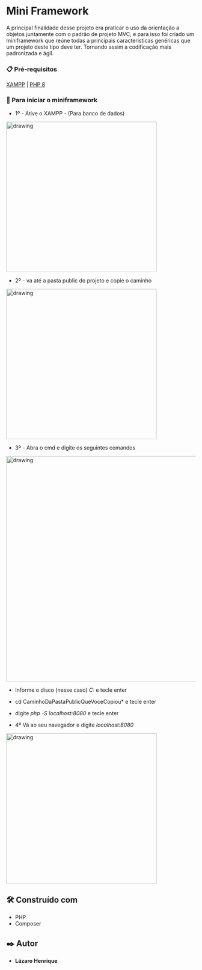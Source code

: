 # Mini Framework

A principal finalidade desse projeto era praticar o uso da orientação a objetos juntamente com o padrão de projeto MVC, 
e para isso foi criado um miniframework que reúne todas a principais caracteristicas genéricas que um projeto deste tipo deve ter. Tornando assim a
codificação mais padronizada e ágil.

### 📋 Pré-requisitos

[XAMPP](https://satellasoft.com/artigo/php/como-baixar-e-instalar-o-xampp-no-windows) |
[PHP 8](https://blog.schoolofnet.com/como-instalar-o-php-no-windows-do-jeito-certo-e-usar-o-servidor-embutido/)

### 🔧 Para iniciar o miniframework
* 1º - Ative o XAMPP - (Para banco de dados)

<p>
  <img align="center" src="https://user-images.githubusercontent.com/78514404/210102554-87be83b5-7f7e-4902-8b79-44350b247d3f.PNG" alt="drawing" width="400"/>
</p>

* 2º - va até a pasta public do projeto e copie o caminho 

<p>
  <img align="center" src="https://user-images.githubusercontent.com/78514404/210268412-b462dd3e-f0bf-4717-923c-96c7bc034999.PNG" alt="drawing" width="400"/>
</p>

* 3º - Abra o cmd e digite os seguintes comandos
<p>
  <img align="center" src="https://user-images.githubusercontent.com/78514404/210268512-d363df78-3754-4a3c-bdd3-714f34a0807e.PNG" alt="drawing" width="600"/>
</p>

* Informe o disco (nesse caso) *C:* e tecle enter
* cd CaminhoDaPastaPublicQueVoceCopiou* e tecle enter
* digite *php -S localhost:8080* e tecle enter

* 4º Vá ao seu navegador e digite *localhost:8080*
<p>
  <img align="center" src="https://user-images.githubusercontent.com/78514404/210269155-f62b331b-b6a3-44b8-8faf-788b4327766b.PNG" alt="drawing" width="400"/>
</p>

## 🛠️ Construído com

* PHP
* Composer

## ✒️ Autor

* **Lázaro Henrique** 




